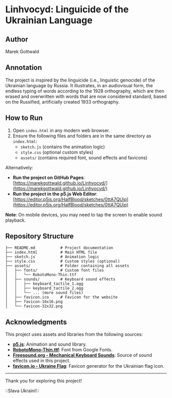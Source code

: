 # Linhvocyd: Linguicide of the Ukrainian Language

## Author
Marek Gottwald

## Annotation
The project is inspired by the linguicide (i.e., linguistic genocide) of the Ukrainian language by Russia. It illustrates, in an audiovisual form, the endless typing of words according to the 1928 orthography, which are then erased and overwritten with words that are now considered standard, based on the Russified, artificially created 1933 orthography.

## How to Run
1. Open `index.html` in any modern web browser.
2. Ensure the following files and folders are in the same directory as `index.html`:
   - `sketch.js` (contains the animation logic)
   - `style.css` (optional custom styles)
   - `assets/` (contains required font, sound effects and favicons)

Alternatively:
- **Run the project on GitHub Pages**: [https://marekgottwald.github.io/Linhvocyd/](https://marekgottwald.github.io/Linhvocyd/)
- **Run the project in the p5.js Web Editor**: [https://editor.p5js.org/HalfBlood/sketches/0ttA7QUip](https://editor.p5js.org/HalfBlood/sketches/0ttA7QUip)

**Note**: On mobile devices, you may need to tap the screen to enable sound playback.

## Repository Structure
```plaintext
├── README.md           # Project documentation
├── index.html          # Main HTML file
├── sketch.js           # Animation logic
├── style.css           # Custom styles (optional)
├── assets/             # Folder containing all assets
│   ├── fonts/          # Custom font files
│   │   └── RobotoMono-Thin.ttf
│   ├── sounds/         # Keyboard sound effects
│   │   ├── keyboard_tactile_1.ogg
│   │   ├── keyboard_tactile_2.ogg
│   │   └── ... (more sound files)
│   ├── favicon.ico     # Favicon for the website
│   ├── favicon-16x16.png
│   └── favicon-32x32.png
```
## Acknowledgments
This project uses assets and libraries from the following sources:
- **[p5.js](https://p5js.org/)**: Animation and sound library.
- **[RobotoMono-Thin.ttf](https://fonts.google.com/specimen/Roboto+Mono?lang=uk_Cyrl)**: Font from Google Fonts.
- **[Freesound.org - Mechanical Keyboard Sounds](https://freesound.org/search/?q=key+press+tactile&f=grouping_pack%3A%2242151_Mechanical+Keyboards%22)**: Source of sound effects used in this project.
- **[favicon.io - Ukraine Flag](https://favicon.io/emoji-favicons/flag-ukraine)**: Favicon generator for the Ukrainian flag icon.

---

Thank you for exploring this project!

::Slava Ukraini!::
